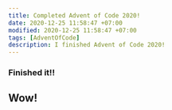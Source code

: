 ```yaml
---
title: Completed Advent of Code 2020!
date: 2020-12-25 11:58:47 +07:00
modified: 2020-12-25 11:58:47 +07:00
tags: [AdventOfCode]
description: I finished Advent of Code 2020!
---
```


### Finished it!!

## Wow!
